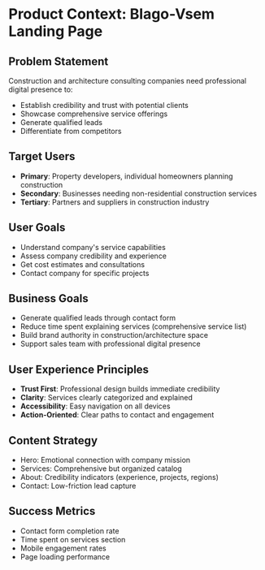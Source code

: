 # Product Context: Blago-Vsem Landing Page

## Problem Statement
Construction and architecture consulting companies need professional digital presence to:
- Establish credibility and trust with potential clients
- Showcase comprehensive service offerings
- Generate qualified leads
- Differentiate from competitors

## Target Users
- **Primary**: Property developers, individual homeowners planning construction
- **Secondary**: Businesses needing non-residential construction services
- **Tertiary**: Partners and suppliers in construction industry

## User Goals
- Understand company's service capabilities
- Assess company credibility and experience
- Get cost estimates and consultations
- Contact company for specific projects

## Business Goals
- Generate qualified leads through contact form
- Reduce time spent explaining services (comprehensive service list)
- Build brand authority in construction/architecture space
- Support sales team with professional digital presence

## User Experience Principles
- **Trust First**: Professional design builds immediate credibility
- **Clarity**: Services clearly categorized and explained
- **Accessibility**: Easy navigation on all devices
- **Action-Oriented**: Clear paths to contact and engagement

## Content Strategy
- Hero: Emotional connection with company mission
- Services: Comprehensive but organized catalog
- About: Credibility indicators (experience, projects, regions)
- Contact: Low-friction lead capture

## Success Metrics
- Contact form completion rate
- Time spent on services section
- Mobile engagement rates
- Page loading performance 